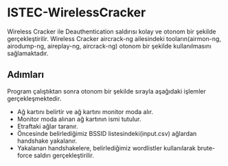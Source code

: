 # ISTEC-WirelessCracker
  
  Wireless Cracker ile Deauthentication saldırısı kolay ve otonom bir şekilde gerçekleştirilir. Wireless Cracker aircrack-ng ailesindeki tooların(airmon-ng, airodump-ng, aireplay-ng, aircrack-ng) otonom bir şekilde kullanılmasını sağlamaktadır. 


## Adımları
  
  Program çalıştıktan sonra otonom bir şekilde sırayla aşağıdaki işlemler gerçekleşmektedir.
  
  * Ağ kartını belirtir ve ağ kartını monitor moda alır.
  * Monitor moda alınan ağ kartının ismi tutulur.
  * Etraftaki ağlar taranır.
  * Öncesinde belirlediğimiz BSSID listesindeki(input.csv) ağlardan handshake yakalanır.
  * Yakalanan handshakelere, belirlediğimiz wordlistler kullanılarak brute-force saldırı gerçekleştirilir.


  
  
  
